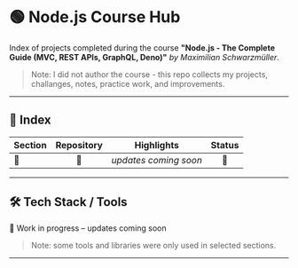 # 🟢 Node.js Course Hub

Index of projects completed during the course **"Node.js - The Complete Guide (MVC, REST APIs, GraphQL, Deno)"** _by Maximilian Schwarzmüller_.  
> Note: I did not author the course - this repo collects my projects, challanges, notes, practice work, and improvements.

---

## 📂 Index
| Section | Repository | Highlights | Status |
|---------|:------:|------------|:------:|
| 🚧 | 🚧 | _updates coming soon_ | 🚧 |

---

## 🛠 Tech Stack / Tools
🚧 Work in progress – updates coming soon

> Note: some tools and libraries were only used in selected sections.

---
